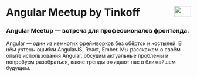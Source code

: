 <h1>
  Angular Meetup by Tinkoff
  <img src="https://meetup.tinkoff.ru/assets/images/event/logo_angular.svg" width="45" height="30" style="float: right" />
</h1> 

### Angular Meetup — встреча для профессионалов фронтэнда.

Angular — один из немногих фреймворков без обёрток и костылей. В нём учтены ошибки AngularJS, React, Ember. Мы расскажем о своём опыте использования Angular, обсудим актуальные проблемы и попробуем разобраться, какие тренды ожидают нас в ближайшем будущем.
